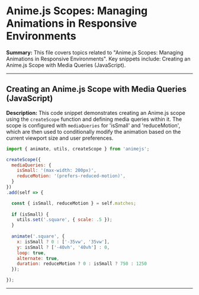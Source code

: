 # Anime.js Scopes: Managing Animations in Responsive Environments

**Summary:** This file covers topics related to "Anime.js Scopes: Managing Animations in Responsive Environments". Key snippets include: Creating an Anime.js Scope with Media Queries (JavaScript).

---

## Creating an Anime.js Scope with Media Queries (JavaScript)

**Description:** This code snippet demonstrates creating an Anime.js scope using the `createScope` function and defining media queries within it.  The scope is configured with `mediaQueries` for 'isSmall' and 'reduceMotion', which are then used to conditionally modify the animation based on the current viewport size and user preferences.

```JavaScript
import { animate, utils, createScope } from 'animejs';

createScope({
  mediaQueries: {
    isSmall: '(max-width: 200px)',
    reduceMotion: '(prefers-reduced-motion)',
  }
})
.add(self => {

  const { isSmall, reduceMotion } = self.matches;
  
  if (isSmall) {
    utils.set('.square', { scale: .5 });
  }
    
  animate('.square', {
    x: isSmall ? 0 : ['-35vw', '35vw'],
    y: isSmall ? ['-40vh', '40vh'] : 0,
    loop: true,
    alternate: true,
    duration: reduceMotion ? 0 : isSmall ? 750 : 1250
  });

});
```

---
